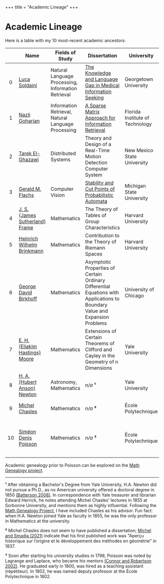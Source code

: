 +++
title = "Academic Lineage"
+++

# Academic Lineage

Here is a table with my 10 most-recent academic ancestors:

|   | Name | Fields of Study | Dissertation | University | Year | Advisor |
|:-:|------|-----------------|--------------|------------|------|---------|
|0| [Luca Soldaini][1] | Natural Language Processing, Information Retrieval | [The Knowledge and Language Gap in Medical Information Seeking][2] | Georgetown University | 2018 | Nazli Goharian |
|1| [Nazli Goharian][3] | Information Retrieval, Natural Language Processing | [A Sparse Matrix Approach for Information Retrieval][4] | Florida Institute of Technology | 2001 | Tarek El-Ghazawi |
|2| [Tarek El-Ghazawi][5] | Distributed Systems | Theory and Design of a Real-Time Motion Detection Computer System | New Mexico State University | 1988 | Gerald M. Flachs |
|3| [Gerald M. Flachs][6] | Computer Vision | [Stability and Cut Points of Probabilistic Automata][7] | Michigan State University | 1967 | J. S. (James Sutherland) Frame |
|4| [J. S. (James Sutherland) Frame][8] | Mathematics | The Theory of Tables of Group Characteristics | Harvard University | 1933 | Heinrich Wilhelm Brinkmann |
|5| [Heinrich Wilhelm Brinkmann][9] | Mathematics | Contribution to the Theory of Riemann Spaces | Harvard University | 1925 | George David Birkhoff |
|6| [George David Birkhoff][10] | Mathematics | Asymptotic Properties of Certain Ordinary Differential Equations with Applications to Boundary Value and Expansion Problems | University of Chicago | 1907 | E. H. (Eliakim Hastings) Moore |
|7| [E. H. (Eliakim Hastings) Moore][11] | Mathematics | Extensions of Certain Theorems of Clifford and Cayley in the Geometry of n Dimensions | Yale University | 1885 | H. A. (Hubert Anson) Newton |
|8| [H. A. (Hubert Anson) Newton][12] | Astronomy, Mathematics | *n/a* **¹** | Yale University | 1850 | Michel Chasles |
|9| [Michel Chasles][15] | Mathematics | *n/a* **²** | École Polytechnique  | 1814 | Siméon Denis Poisson |
|10| [Siméon Denis Poisson][17] | Mathematics | *n/a* **³** | École Polytechnique | 1800 | [Joseph-Louis Lagrange][18], [Pierre-Simon Laplace][19] |

Academic genealogy prior to Poisson can be explored on the [Math Genealogy project][20].

------

**¹** After obtaining a Bachelor's Degree from Yale University, H.A. Newton did not pursue a Ph.D., as no American university offered a doctoral degree in 1850 [(Batterson 2008)][13]. In correspondence with Yale treasurer and librarian Edward Herrick, he notes attending Michel Chasles' lectures in 1855 at Sorbonne University, and mentions them as highly influential. Following the [Math Genealogy Project][14], I have included Chasles as his advisor.
Fun fact: when H.A. Newton joined Yale as faculty in 1855, he was the only professor in Mathematics at the university.

**²** Michel Chasles does not seem to have published a dissertation; [Michel and Smadja (2021)][16] indicate that his first published work was "Aperçu historique sur l’origine et le développement des méthodes en géométrie" in 1837.

**³** Soon after starting his university studies in 1798, Poisson was noted by Lagrange and Laplace, who became his mentors [(Connor and Robertson 2002)][21]. He graduated early in 1800, was hired as a teaching assistant (répétiteur). In 1802, he was named deputy professor at the École Polytechnique in 1802.



[1]: /
[2]: /soldaini_2018.pdf
[3]: https://people.cs.georgetown.edu/~nazli/
[4]: https://dl.acm.org/doi/book/10.5555/933553
[5]: https://www.seas.gwu.edu/tarek-el-ghazawi
[6]: https://www.semanticscholar.org/author/G.-M.-Flachs/2912801
[7]: /flachs_1967.pdf
[8]: https://www.semanticscholar.org/author/J.-S.-Frame/49423510
[9]: https://id.loc.gov/authorities/names/no2007124069.html
[10]: https://en.wikipedia.org/wiki/George_David_Birkhoff
[11]: https://en.wikipedia.org/wiki/E._H._Moore
[12]: https://en.wikipedia.org/wiki/Hubert_A._Newton
[13]: /batterson_2008.pdf
[14]: https://www.mathgenealogy.org/id.php?id=7865
[15]: https://en.wikipedia.org/wiki/Michel_Chasles
[16]: /michel_smadja_2021.pdf
[17]: https://en.wikipedia.org/wiki/Sim%C3%A9on_Denis_Poisson
[18]: https://en.wikipedia.org/wiki/Joseph-Louis_Lagrange
[19]: https://en.wikipedia.org/wiki/Pierre-Simon_Laplace
[20]: https://www.genealogy.math.ndsu.nodak.edu/id.php?id=17865
[21]: /connor_robertson_2002.pdf
